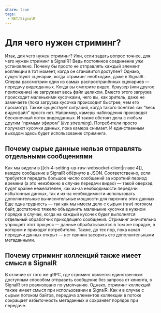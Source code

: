 ```yaml
---
share: true
tags:
 - NET/SignalR
---
```

# Для чего нужен стриминг?
Итак, для чего нужен стриминг? Или, если задать вопрос точнее, для чего нужен стриминг в SignalR? Ведь постоянное соединение _уже_ установлено. Почему бы просто не отправлять каждый элемент коллекции в тот момент, когда он становится доступен? Однако, существуют сценарии, когда стриминг необходим, даже в SignalR.
Сперва рассмотрим один из самых распространённых сценариев — передачу видеоданных. Когда вы смотрите видео, браузер (или другое приложение) не загружает весь файл целиком. Вместо этого загрузка происходит маленькими кусочками, чего вы, как зритель, даже не замечаете (пока загрузка кусочка происходит быстрее, чем его просмотр).
Также существует ситуация, когда такого понятия как “весь видеофайл” просто нет. Например, камеры наблюдения производят бесконечный поток видеоданных. И также обстоят дела с любым другим “прямым эфиром” (*live streaming*). Потребители просто получают кусочки данных, пока камера снимает. И единственным выходом здесь будет использование стриминга.
## Почему сырые данные нельзя отправлять отдельными сообщениями
Как мы видели в [[ch-4-setting-up-raw-websocket-client|главе 4]], каждое сообщение в SignalR обёрнуто в JSON. Соответственно, если требуется передать большое число сообщений за короткий период времени (а это неизбежно в случае передачи видео) — такой оверхэд будет крайне нежелателен, как из-за необходимости передачи избыточных данных, так и из-за необходимости использовать дополнительные вычислительные мощности для парсинга этих данных.
Еще одна трудность — так как мы имеем дело с сырым (raw) потоком байт, достаточно тяжело объединить маленькие кусочки в нужном порядке в случае, когда на каждый кусочек будет выполнятся отдельный обработчик приходящего сообщения.
Стриминг значительно упрощает этот процесс — данные обрабатываются в том же порядке, в котором и приходят потребителю. Также, до тех пор, пока канал передачи данных открыт — нет причин засорять его дополнительными метаданными.
## Почему стриминг коллекций также имеет смысл в SignalR
В отличие от того же gRPC, где стриминг является единственным доступным способом отправить сообщение без запроса от клиента, в SignalR это реализовано по умолчанию. Однако, стриминг коллекций также имеет смысл при использовании в SignalR.
Как и в случае с сырым потоком байтов, передача элементов коллекции в потоке сокращает избыточность метаданных и сохраняет порядок при передаче.